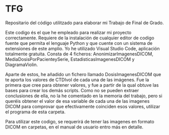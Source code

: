 # TFG
Repositario del código utilitzado para elaborar mi Trabajo de Final de Grado.

Este codigo és el que he empleado para realizar mi proyecto correctamente. Requiere de la instalación de cualquier editor de codigo fuente que permita el lenguaje Python y que cuente con un sistema de extensiones de este amplio. Yo he utilizado Visual Studio Code, aplicación totalmente gratuita. Consta de 4 ficheros: AnonimizarImagenesDICOM, MediaDosisPorPacienteySerie, EstadisticasImagenesDICOM y DiagramaViolin. 

Aparte de estos, he añadido un fichero llamado DosisImagenesDICOM que te aporta los valores de CTDIvol de cada una de las imágenes. Fue la primera que cree para obtener valores, y fue a partir de la qual obtuve las bases para crear los demás scripts. Como no se pueden extraer conclusiones de ella, no la he comentado en la memoria del trabajo, pero si queréis obtener el valor de esa variable de cada una de las imagenes DICOM para comprovar que efectivamente coinciden esos valores, utilizar el programa de esta carpeta.

Para utilizar este codigo, se requerirá de tener las imagenes en formato DICOM en carpetas, en el manual de usuario entro más en detalle.

